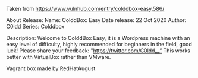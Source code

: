 Taken from https://www.vulnhub.com/entry/colddbox-easy,586/ 

About Release:
    Name: ColddBox: Easy
    Date release: 22 Oct 2020
    Author: C0ldd
    Series: Colddbox

Description:
    Welcome to ColddBox Easy, it is a Wordpress machine with an easy level of difficulty, highly recommended for beginners in the field, good luck! Please share your feedback: "https://twitter.com/C0ldd__”
    This works better with VirtualBox rather than VMware.

Vagrant box made by RedHatAugust
